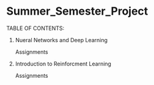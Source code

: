 # Summer_Semester_Project

TABLE OF CONTENTS:

1. Nueral Networks and Deep Learning
  
    Assignments
   
2. Introduction to Reinforcment Learning
   
   Assignments   
